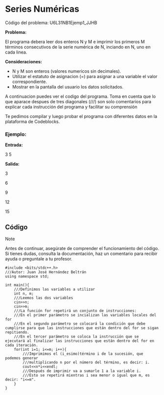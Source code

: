 # Series Numéricas

Código del problema: U6L31NB1Ejemp1_JJHB

**Problema:**

El programa debera leer dos enteros N y M e imprimir los primeros M términos consecutivos de la serie numérica de N, inciando en N, uno en cada linea.

**Consideraciones:**

- N y M son enteros (valores numericos sin decimales).
- Utilizar el estatuto de asignacion (=) para asignar a una variable el valor correspondiente.
- Mostrar en la pantalla del usuario los datos solicitados.

A continuacion puedes ver el codigo del programa. Toma en cuenta que lo que aparace despues de tres diagonales (///) son solo comentarios para explicar cada instrucción del programa y facilitar su comprensión

Te pedimos compilar y luego probar el programa con diferentes datos en la plataforma de Codeblocks.

### Ejemplo:

**Entrada:**

3 5

**Salida:**

3

6

9

12

15

## Código

> [!NOTE]  
> Antes de continuar, asegúrate de comprender el funcionamiento del código.  
> Si tienes dudas, consulta la documentación, haz un comentario para recibir ayuda o preguntale a tu profesor.

```
#include <bits/stdc++.h>
///Autor: Juan José Hernández Beltrán
using namespace std;

int main(){
	///Definimos las variables a utilizar
	int n, m;
	///Leemos las dos variables
	cin>>n;
	cin>>m;
	///La función for repetirá un conjunto de instrucciones:
	///En el primer parámetro se incializan las variables locales del for
	///En el segundo parámetro se colocará la condición que debe cumplirse para que las instrucciones que están dentro del for se sigan repitiendo.
	///En el tercer parámetro se coloca la instrucción que se ejecutará al finalizar las instrucciones que están dentro del for en cada iteración.
	for(int i=1; i<=m; i++){
		///Imprimimos el (i_esimo)término i de la sucesión, que podemos generar
	    ///multiplicando n por el número del término, es decir: i.
		cout<<n*i<<endl;
		///Después de imprimir va a sumarle 1 a la variable i.
		///Esto se repetirá mientras i sea menor o igual que m, es decir: "i<=m".
	}
}
```
